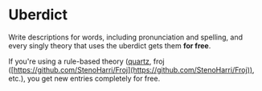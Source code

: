 # Uberdict

Write descriptions for words, including pronunciation and spelling, and every singly theory that uses the uberdict gets them **for free**.

If you're using a rule-based theory ([quartz](quartz.md), froj ([https://github.com/StenoHarri/Froj](https://github.com/StenoHarri/Froj)), etc.), you get new entries completely for free.
